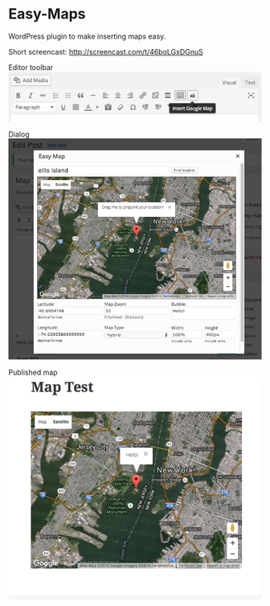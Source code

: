 Easy-Maps
=========

WordPress plugin to make inserting maps easy.

Short screencast: http://screencast.com/t/46boLGxDGnuS

Editor toolbar  
![toolbar](screenshot-1.png)

Dialog  
![dialog](screenshot-2.png)

Published map  
![published](screenshot-3.png)